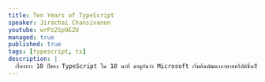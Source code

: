 ```yaml
---
title: Ten Years of TypeScript
speaker: Jirachai Chansivanon
youtube: wrPz2Sp9EZU
managed: true
published: true
tags: [typescript, ts]
description: |
  เรื่องราว 10 ปีของ TypeScript ใน 10 นาที มาดูกันว่า Microsoft เริ่มต้นพัฒนาภาษาสคริปต์ซึ่งเป็น Typed Superset ของ JS ที่กำลังมาแรงในปัจจุบันได้อย่างไร พร้อมแนะนำฟีเจอร์ใหม่ที่น่าสนใจสำหรับคนทำเว็บ
---
```

